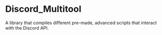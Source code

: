 # Discord_Multitool
A library that compiles different pre-made, advanced scripts that interact with the Discord API.
